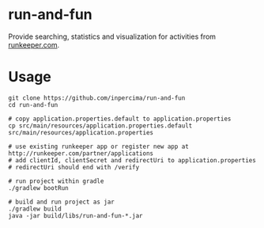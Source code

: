 # run-and-fun

Provide searching, statistics and visualization for activities from [runkeeper.com](http://runkeeper.com).

# Usage

    git clone https://github.com/inpercima/run-and-fun
    cd run-and-fun

    # copy application.properties.default to application.properties
    cp src/main/resources/application.properties.default src/main/resources/application.properties

    # use existing runkeeper app or register new app at http://runkeeper.com/partner/applications
    # add clientId, clientSecret and redirectUri to application.properties
    # redirectUri should end with /verify

    # run project within gradle
    ./gradlew bootRun

    # build and run project as jar
    ./gradlew build
    java -jar build/libs/run-and-fun-*.jar

